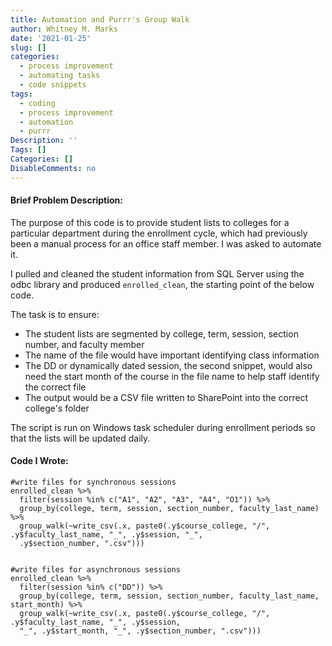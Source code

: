 ```yaml
---
title: Automation and Purrr's Group Walk
author: Whitney M. Marks
date: '2021-01-25'
slug: []
categories:
  - process improvement
  - automating tasks
  - code snippets
tags:
  - coding
  - process improvement
  - automation
  - purrr
Description: ''
Tags: []
Categories: []
DisableComments: no
---
```


#### Brief Problem Description:

The purpose of this code is to provide student lists to colleges for a particular department during the enrollment cycle, which had previously been a manual process for an office staff member. I was asked to automate it.

I pulled and cleaned the student information from SQL Server using the odbc library and produced `enrolled_clean`, the starting point of the below code.

The task is to ensure:
- The student lists are segmented by college, term, session, section number, and faculty member
- The name of the file would have important identifying class information
- The DD or dynamically dated session, the second snippet, would also need the start month of the course in the file name to help staff identify the correct file
- The output would be a CSV file written to SharePoint into the correct college's folder

The script is run on Windows task scheduler during enrollment periods so that the lists will be updated daily.

#### Code I Wrote:

```{r}
#write files for synchronous sessions
enrolled_clean %>%
  filter(session %in% c("A1", "A2", "A3", "A4", "O1")) %>%
  group_by(college, term, session, section_number, faculty_last_name) %>%
  group_walk(~write_csv(.x, paste0(.y$course_college, "/", .y$faculty_last_name, "_", .y$session, "_", 
  .y$section_number, ".csv")))

 
#write files for asynchronous sessions
enrolled_clean %>%
  filter(session %in% c("DD")) %>%
  group_by(college, term, session, section_number, faculty_last_name, start_month) %>%
  group_walk(~write_csv(.x, paste0(.y$course_college, "/", .y$faculty_last_name, "_", .y$session, 
  "_", .y$start_month, "_", .y$section_number, ".csv")))

```


